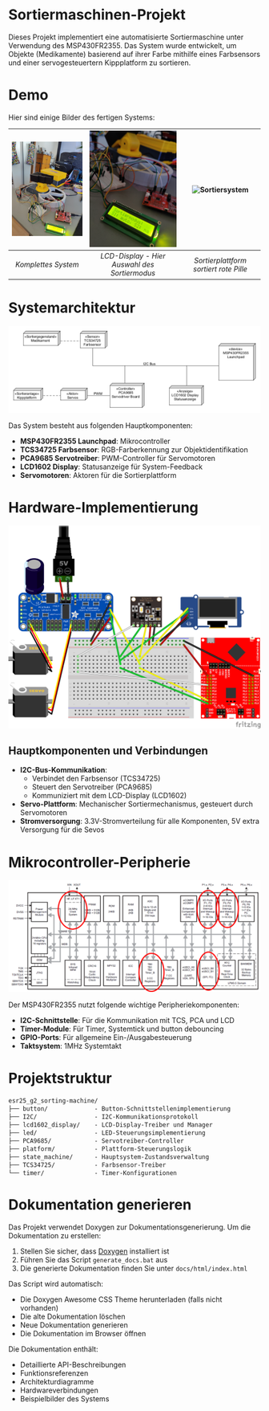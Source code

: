# Sortiermaschinen-Projekt

Dieses Projekt implementiert eine automatisierte Sortiermaschine unter Verwendung des MSP430FR2355. Das System wurde entwickelt, um Objekte (Medikamente) basierend auf ihrer Farbe mithilfe eines Farbsensors und einer servogesteuertern Kippplatform zu sortieren.

# Demo

Hier sind einige Bilder des fertigen Systems:

| <img src="docs/images/demo_system.jpg" width="250" alt="Gesamtsystem"/> | <img src="docs/images/demo_display.jpg" width="250" alt="LCD Display"/> | <img src="docs/images/demo_sort.jpg" width="250" alt="Sortiersystem"/> |
|:---:|:---:|:---:|
| *Komplettes System* | *LCD-Display - Hier Auswahl des Sortiermodus* | *Sortierplattform sortiert rote Pille* |

# Systemarchitektur

![Systemarchitektur](docs/images/UML_Einsatzdiagramm.png)

Das System besteht aus folgenden Hauptkomponenten:

- **MSP430FR2355 Launchpad**: Mikrocontroller
- **TCS34725 Farbsensor**: RGB-Farberkennung zur Objektidentifikation
- **PCA9685 Servotreiber**: PWM-Controller für Servomotoren
- **LCD1602 Display**: Statusanzeige für System-Feedback
- **Servomotoren**: Aktoren für die Sortierplattform

# Hardware-Implementierung

![Verdrahtungsplan](docs/images/wire_diagram.png)

## Hauptkomponenten und Verbindungen

- **I2C-Bus-Kommunikation**:
  - Verbindet den Farbsensor (TCS34725)
  - Steuert den Servotreiber (PCA9685)
  - Kommuniziert mit dem LCD-Display (LCD1602)
- **Servo-Plattform**: Mechanischer Sortiermechanismus, gesteuert durch Servomotoren
- **Stromversorgung**: 3.3V-Stromverteilung für alle Komponenten, 5V extra Versorgung für die Sevos

# Mikrocontroller-Peripherie

![Verwendete Peripherie](docs/images/used_peripherals.png)

Der MSP430FR2355 nutzt folgende wichtige Peripheriekomponenten:

- **I2C-Schnittstelle**: Für die Kommunikation mit TCS, PCA und LCD
- **Timer-Module**: Für Timer, Systemtick und button debouncing
- **GPIO-Ports**: Für allgemeine Ein-/Ausgabesteuerung
- **Taktsystem**: 1MHz Systemtakt

# Projektstruktur

```
esr25_g2_sorting-machine/
├── button/             - Button-Schnittstellenimplementierung
├── I2C/                - I2C-Kommunikationsprotokoll
├── lcd1602_display/    - LCD-Display-Treiber und Manager
├── led/                - LED-Steuerungsimplementierung
├── PCA9685/            - Servotreiber-Controller
├── platform/           - Plattform-Steuerungslogik
├── state_machine/      - Hauptsystem-Zustandsverwaltung
├── TCS34725/           - Farbsensor-Treiber
└── timer/              - Timer-Konfigurationen
```

# Dokumentation generieren

Das Projekt verwendet Doxygen zur Dokumentationsgenerierung. Um die Dokumentation zu erstellen:

1. Stellen Sie sicher, dass [Doxygen](https://www.doxygen.nl/download.html) installiert ist
2. Führen Sie das Script `generate_docs.bat` aus
3. Die generierte Dokumentation finden Sie unter `docs/html/index.html`

Das Script wird automatisch:
- Die Doxygen Awesome CSS Theme herunterladen (falls nicht vorhanden)
- Die alte Dokumentation löschen
- Neue Dokumentation generieren
- Die Dokumentation im Browser öffnen

Die Dokumentation enthält:
- Detaillierte API-Beschreibungen
- Funktionsreferenzen
- Architekturdiagramme
- Hardwareverbindungen
- Beispielbilder des Systems
